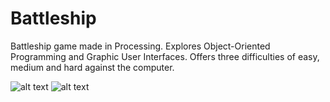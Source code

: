 # Battleship
Battleship game made in Processing. Explores Object-Oriented Programming and Graphic User Interfaces.
Offers three difficulties of easy, medium and hard against the computer.

![alt text]([Imgur](https://i.imgur.com/H5dOqOR.png))
![alt text](https://i.imgur.com/lB2h01S.png)


